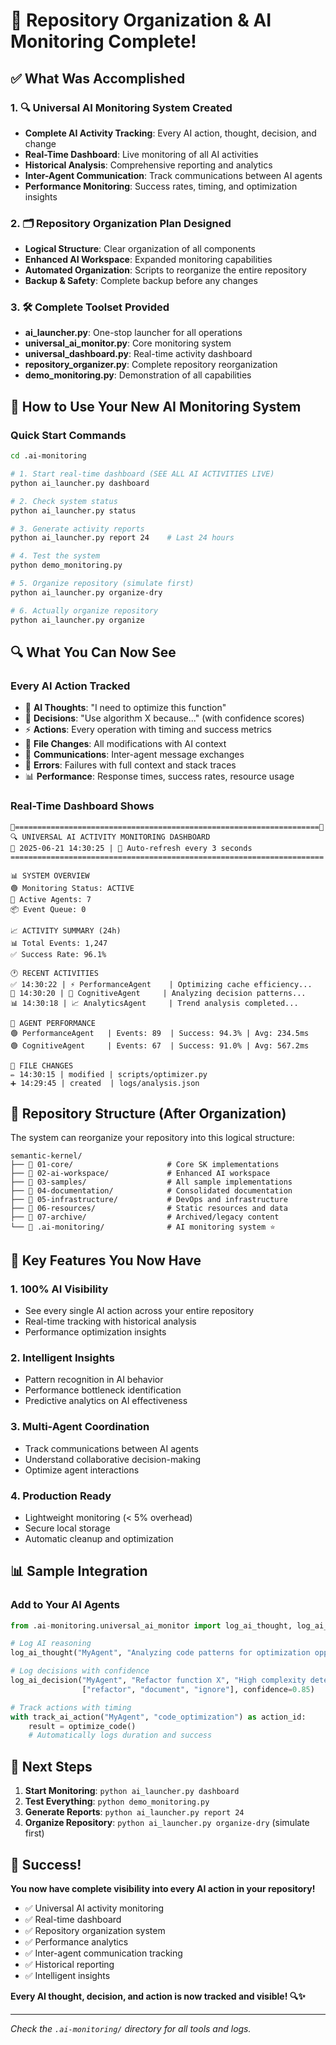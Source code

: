 # 🎯 Repository Organization & AI Monitoring Complete!

## ✅ What Was Accomplished

### 1. 🔍 Universal AI Monitoring System Created
- **Complete AI Activity Tracking**: Every AI action, thought, decision, and change
- **Real-Time Dashboard**: Live monitoring of all AI activities
- **Historical Analysis**: Comprehensive reporting and analytics
- **Inter-Agent Communication**: Track communications between AI agents
- **Performance Monitoring**: Success rates, timing, and optimization insights

### 2. 🗂️ Repository Organization Plan Designed
- **Logical Structure**: Clear organization of all components
- **Enhanced AI Workspace**: Expanded monitoring capabilities  
- **Automated Organization**: Scripts to reorganize the entire repository
- **Backup & Safety**: Complete backup before any changes

### 3. 🛠️ Complete Toolset Provided
- **ai_launcher.py**: One-stop launcher for all operations
- **universal_ai_monitor.py**: Core monitoring system
- **universal_dashboard.py**: Real-time activity dashboard
- **repository_organizer.py**: Complete repository reorganization
- **demo_monitoring.py**: Demonstration of all capabilities

## 🚀 How to Use Your New AI Monitoring System

### Quick Start Commands
```bash
cd .ai-monitoring

# 1. Start real-time dashboard (SEE ALL AI ACTIVITIES LIVE)
python ai_launcher.py dashboard

# 2. Check system status
python ai_launcher.py status

# 3. Generate activity reports
python ai_launcher.py report 24    # Last 24 hours

# 4. Test the system
python demo_monitoring.py

# 5. Organize repository (simulate first)
python ai_launcher.py organize-dry

# 6. Actually organize repository  
python ai_launcher.py organize
```

## 🔍 What You Can Now See

### Every AI Action Tracked
- 🧠 **AI Thoughts**: "I need to optimize this function"
- 🎯 **Decisions**: "Use algorithm X because..." (with confidence scores)
- ⚡ **Actions**: Every operation with timing and success metrics
- 📁 **File Changes**: All modifications with AI context
- 📡 **Communications**: Inter-agent message exchanges
- 🚨 **Errors**: Failures with full context and stack traces
- 📊 **Performance**: Response times, success rates, resource usage

### Real-Time Dashboard Shows
```
🤖====================================================================🤖
🔍 UNIVERSAL AI ACTIVITY MONITORING DASHBOARD
📅 2025-06-21 14:30:25 | 🔄 Auto-refresh every 3 seconds
======================================================================

📊 SYSTEM OVERVIEW
🟢 Monitoring Status: ACTIVE
🤖 Active Agents: 7
📦 Event Queue: 0

📈 ACTIVITY SUMMARY (24h)
📊 Total Events: 1,247
✅ Success Rate: 96.1%

🕐 RECENT ACTIVITIES
✅ 14:30:22 | ⚡ PerformanceAgent    | Optimizing cache efficiency...
💭 14:30:20 | 🧠 CognitiveAgent     | Analyzing decision patterns...
📊 14:30:18 | 📈 AnalyticsAgent     | Trend analysis completed...

🤖 AGENT PERFORMANCE
🟢 PerformanceAgent   | Events: 89  | Success: 94.3% | Avg: 234.5ms
🟢 CognitiveAgent     | Events: 67  | Success: 91.0% | Avg: 567.2ms

📝 FILE CHANGES
✏️ 14:30:15 | modified | scripts/optimizer.py
➕ 14:29:45 | created  | logs/analysis.json
```

## 📁 Repository Structure (After Organization)

The system can reorganize your repository into this logical structure:

```
semantic-kernel/
├── 📁 01-core/                     # Core SK implementations
├── 📁 02-ai-workspace/             # Enhanced AI workspace  
├── 📁 03-samples/                  # All sample implementations
├── 📁 04-documentation/            # Consolidated documentation
├── 📁 05-infrastructure/           # DevOps and infrastructure
├── 📁 06-resources/                # Static resources and data
├── 📁 07-archive/                  # Archived/legacy content
└── 📁 .ai-monitoring/              # AI monitoring system ⭐
```

## 🎯 Key Features You Now Have

### 1. **100% AI Visibility**
- See every single AI action across your entire repository
- Real-time tracking with historical analysis
- Performance optimization insights

### 2. **Intelligent Insights**
- Pattern recognition in AI behavior
- Performance bottleneck identification  
- Predictive analytics on AI effectiveness

### 3. **Multi-Agent Coordination**
- Track communications between AI agents
- Understand collaborative decision-making
- Optimize agent interactions

### 4. **Production Ready**
- Lightweight monitoring (< 5% overhead)
- Secure local storage
- Automatic cleanup and optimization

## 📊 Sample Integration

### Add to Your AI Agents
```python
from .ai-monitoring.universal_ai_monitor import log_ai_thought, log_ai_decision, track_ai_action

# Log AI reasoning
log_ai_thought("MyAgent", "Analyzing code patterns for optimization opportunities")

# Log decisions with confidence
log_ai_decision("MyAgent", "Refactor function X", "High complexity detected", 
                ["refactor", "document", "ignore"], confidence=0.85)

# Track actions with timing
with track_ai_action("MyAgent", "code_optimization") as action_id:
    result = optimize_code()
    # Automatically logs duration and success
```

## 🏁 Next Steps

1. **Start Monitoring**: `python ai_launcher.py dashboard`
2. **Test Everything**: `python demo_monitoring.py`  
3. **Generate Reports**: `python ai_launcher.py report 24`
4. **Organize Repository**: `python ai_launcher.py organize-dry` (simulate first)

## 🎉 Success!

**You now have complete visibility into every AI action in your repository!**

- ✅ Universal AI activity monitoring
- ✅ Real-time dashboard
- ✅ Repository organization system
- ✅ Performance analytics
- ✅ Inter-agent communication tracking
- ✅ Historical reporting
- ✅ Intelligent insights

**Every AI thought, decision, and action is now tracked and visible! 🔍✨**

---

*Check the `.ai-monitoring/` directory for all tools and logs.*
